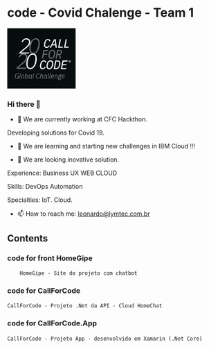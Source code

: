 # code - Covid Chalenge - Team 1
![alt text](https://raw.githubusercontent.com/cfc-2020-time-1/code/master/docs/cfc-logo.PNG "CFC Logo") 

### Hi there 👋


- 🔭 We are currently working at CFC Hackthon.

Developing solutions for Covid 19.

- 🌱 We are learning and starting new challenges in IBM Cloud !!!

- 👯 We are looking inovative solution.

Experience:
  Business
  UX
  WEB
  CLOUD

Skills:
  DevOps
  Automation

Specialties: 
  IoT.
  Cloud.
  
- 📫 How to reach me: leonardo@lymtec.com.br


## Contents
  
  ### code for front HomeGipe
        
        HomeGipe - Site do projeto com chatbot

  ### code for  CallForCode 
 
	CallForCode - Projeto .Net da API - Cloud HomeChat
	
   ### code for CallForCode.App
 
	CallForCode - Projeto App - desenvolvido em Xamarin (.Net Core)
	
	

